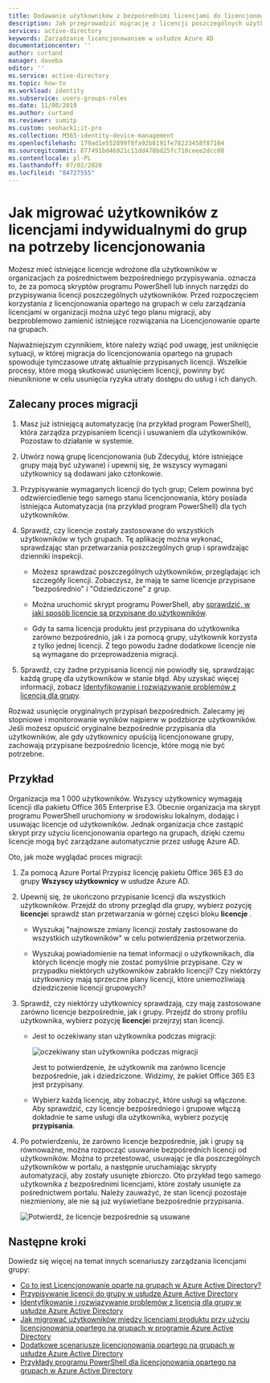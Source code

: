 ```yaml
---
title: Dodawanie użytkowników z bezpośrednimi licencjami do licencjonowania grupowego — Azure AD | Microsoft Docs
description: Jak przeprowadzić migrację z licencji poszczególnych użytkowników do licencjonowania opartego na grupach przy użyciu Azure Active Directory
services: active-directory
keywords: Zarządzanie licencjonowaniem w usłudze Azure AD
documentationcenter: ''
author: curtand
manager: daveba
editor: ''
ms.service: active-directory
ms.topic: how-to
ms.workload: identity
ms.subservice: users-groups-roles
ms.date: 11/08/2019
ms.author: curtand
ms.reviewer: sumitp
ms.custom: seohack1;it-pro
ms.collection: M365-identity-device-management
ms.openlocfilehash: 179ad1e552899f8fa92b8191fe78223458f87104
ms.sourcegitcommit: 877491bd46921c11dd478bd25fc718ceee2dcc08
ms.contentlocale: pl-PL
ms.lasthandoff: 07/02/2020
ms.locfileid: "84727555"
---
```

# <a name="how-to-migrate-users-with-individual-licenses-to-groups-for-licensing"></a>Jak migrować użytkowników z licencjami indywidualnymi do grup na potrzeby licencjonowania

Możesz mieć istniejące licencje wdrożone dla użytkowników w organizacjach za pośrednictwem bezpośredniego przypisywania. oznacza to, że za pomocą skryptów programu PowerShell lub innych narzędzi do przypisywania licencji poszczególnych użytkowników. Przed rozpoczęciem korzystania z licencjonowania opartego na grupach w celu zarządzania licencjami w organizacji można użyć tego planu migracji, aby bezproblemowo zamienić istniejące rozwiązania na Licencjonowanie oparte na grupach.

Najważniejszym czynnikiem, które należy wziąć pod uwagę, jest uniknięcie sytuacji, w której migracja do licencjonowania opartego na grupach spowoduje tymczasowe utratę aktualnie przypisanych licencji. Wszelkie procesy, które mogą skutkować usunięciem licencji, powinny być nieuniknione w celu usunięcia ryzyka utraty dostępu do usług i ich danych.

## <a name="recommended-migration-process"></a>Zalecany proces migracji

1. Masz już istniejącą automatyzację (na przykład program PowerShell), która zarządza przypisaniem licencji i usuwaniem dla użytkowników. Pozostaw to działanie w systemie.

1. Utwórz nową grupę licencjonowania (lub Zdecyduj, które istniejące grupy mają być używane) i upewnij się, że wszyscy wymagani użytkownicy są dodawani jako członkowie.

1. Przypisywanie wymaganych licencji do tych grup; Celem powinna być odzwierciedlenie tego samego stanu licencjonowania, który posiada istniejąca Automatyzacja (na przykład program PowerShell) dla tych użytkowników.

1. Sprawdź, czy licencje zostały zastosowane do wszystkich użytkowników w tych grupach. Tę aplikację można wykonać, sprawdzając stan przetwarzania poszczególnych grup i sprawdzając dzienniki inspekcji.

   - Możesz sprawdzać poszczególnych użytkowników, przeglądając ich szczegóły licencji. Zobaczysz, że mają te same licencje przypisane "bezpośrednio" i "Odziedziczone" z grup.

   - Można uruchomić skrypt programu PowerShell, aby [sprawdzić, w jaki sposób licencje są przypisane do użytkowników](licensing-group-advanced.md#use-powershell-to-see-who-has-inherited-and-direct-licenses).

   - Gdy ta sama licencja produktu jest przypisana do użytkownika zarówno bezpośrednio, jak i za pomocą grupy, użytkownik korzysta z tylko jednej licencji. Z tego powodu żadne dodatkowe licencje nie są wymagane do przeprowadzenia migracji.

1. Sprawdź, czy żadne przypisania licencji nie powiodły się, sprawdzając każdą grupę dla użytkowników w stanie błąd. Aby uzyskać więcej informacji, zobacz [Identyfikowanie i rozwiązywanie problemów z licencją dla grupy](licensing-groups-resolve-problems.md).

Rozważ usunięcie oryginalnych przypisań bezpośrednich. Zalecamy jej stopniowe i monitorowanie wyników najpierw w podzbiorze użytkowników. Jeśli możesz opuścić oryginalne bezpośrednie przypisania dla użytkowników, ale gdy użytkownicy opuściją licencjonowane grupy, zachowają przypisane bezpośrednio licencje, które mogą nie być potrzebne.

## <a name="an-example"></a>Przykład

Organizacja ma 1 000 użytkowników. Wszyscy użytkownicy wymagają licencji dla pakietu Office 365 Enterprise E3. Obecnie organizacja ma skrypt programu PowerShell uruchomiony w środowisku lokalnym, dodając i usuwając licencje od użytkowników. Jednak organizacja chce zastąpić skrypt przy użyciu licencjonowania opartego na grupach, dzięki czemu licencje mogą być zarządzane automatycznie przez usługę Azure AD.

Oto, jak może wyglądać proces migracji:

1. Za pomocą Azure Portal Przypisz licencję pakietu Office 365 E3 do grupy **Wszyscy użytkownicy** w usłudze Azure AD.

1. Upewnij się, że ukończono przypisanie licencji dla wszystkich użytkowników. Przejdź do strony przegląd dla grupy, wybierz pozycję **licencje**i sprawdź stan przetwarzania w górnej części bloku **licencje** .

   - Wyszukaj "najnowsze zmiany licencji zostały zastosowane do wszystkich użytkowników" w celu potwierdzenia przetworzenia.

   - Wyszukaj powiadomienie na temat informacji o użytkownikach, dla których licencje mogły nie zostać pomyślnie przypisane. Czy w przypadku niektórych użytkowników zabrakło licencji? Czy niektórzy użytkownicy mają sprzeczne plany licencji, które uniemożliwiają dziedziczenie licencji grupowych?

1. Sprawdź, czy niektórzy użytkownicy sprawdzają, czy mają zastosowane zarówno licencje bezpośrednie, jak i grupy. Przejdź do strony profilu użytkownika, wybierz pozycję **licencje**i przejrzyj stan licencji.

   - Jest to oczekiwany stan użytkownika podczas migracji:

      ![oczekiwany stan użytkownika podczas migracji](./media/licensing-groups-migrate-users/expected-user-state.png)

     Jest to potwierdzenie, że użytkownik ma zarówno licencje bezpośrednie, jak i dziedziczone. Widzimy, że pakiet Office 365 E3 jest przypisany.

   - Wybierz każdą licencję, aby zobaczyć, które usługi są włączone. Aby sprawdzić, czy licencje bezpośredniego i grupowe włączą dokładnie te same usługi dla użytkownika, wybierz pozycję **przypisania**.

1. Po potwierdzeniu, że zarówno licencje bezpośrednie, jak i grupy są równoważne, można rozpocząć usuwanie bezpośrednich licencji od użytkowników. Można to przetestować, usuwając je dla poszczególnych użytkowników w portalu, a następnie uruchamiając skrypty automatyzacji, aby zostały usunięte zbiorczo. Oto przykład tego samego użytkownika z bezpośrednimi licencjami, które zostały usunięte za pośrednictwem portalu. Należy zauważyć, że stan licencji pozostaje niezmieniony, ale nie są już wyświetlane bezpośrednie przypisania.

   ![Potwierdź, że licencje bezpośrednie są usuwane](./media/licensing-groups-migrate-users/direct-licenses-removed.png)

## <a name="next-steps"></a>Następne kroki

Dowiedz się więcej na temat innych scenariuszy zarządzania licencjami grupy:

- [Co to jest Licencjonowanie oparte na grupach w Azure Active Directory?](../fundamentals/active-directory-licensing-whatis-azure-portal.md)
- [Przypisywanie licencji do grupy w usłudze Azure Active Directory](licensing-groups-assign.md)
- [Identyfikowanie i rozwiązywanie problemów z licencją dla grupy w usłudze Azure Active Directory](licensing-groups-resolve-problems.md)
- [Jak migrować użytkowników między licencjami produktu przy użyciu licencjonowania opartego na grupach w programie Azure Active Directory](licensing-groups-change-licenses.md)
- [Dodatkowe scenariusze licencjonowania opartego na grupach w usłudze Azure Active Directory](licensing-group-advanced.md)
- [Przykłady programu PowerShell dla licencjonowania opartego na grupach w Azure Active Directory](licensing-ps-examples.md)
